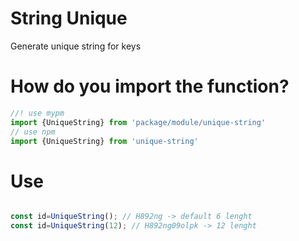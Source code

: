 # String Unique
Generate unique string for keys 

# How do you import the function?

```ts
//! use mypm
import {UniqueString} from 'package/module/unique-string'
// use npm
import {UniqueString} from 'unique-string'

```

# Use

```ts

const id=UniqueString(); // H892ng -> default 6 lenght
const id=UniqueString(12); // H892ng09olpk -> 12 lenght


```
